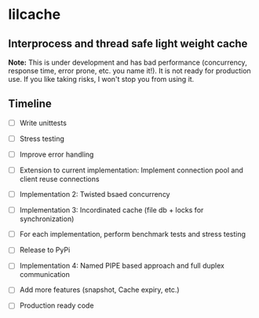# lilcache

## Interprocess and thread safe light weight cache

**Note:**
This is under development and has bad performance (concurrency, response time, error prone, etc. you name it!). 
It is not ready for production use.  If you like taking risks, I won't stop you from using it.

## Timeline

 - [ ] Write unittests
 - [ ] Stress testing
 - [ ] Improve error handling
 - [ ] Extension to current implementation: Implement connection pool and client reuse connections
 - [ ] Implementation 2: Twisted bsaed concurrency
 - [ ] Implementation 3: Incordinated cache (file db + locks for synchronization)
 - [ ] For each implementation, perform benchmark tests and stress testing
 - [ ] Release to PyPi
 - [ ] Implementation 4: Named PIPE based approach and full duplex communication
 - [ ] Add more features (snapshot, Cache expiry, etc.)
 - [ ] Production ready code
 
